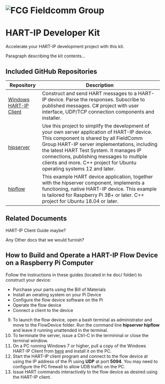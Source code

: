 ![FCG](https://avatars0.githubusercontent.com/u/26013747?s=100&v=4) Fieldcomm Group
=====================

# HART-IP Developer Kit

Accelerate your HART-IP development project with this kit.

Paragraph describing the kit contents…

## Included GitHub Repositories

| **Repository**                                                                  | **Description**                                                                                                                                                                                                                                                                                                                                           |
|---------------------------------------------------------------------------------|-----------------------------------------------------------------------------------------------------------------------------------------------------------------------------------------------------------------------------------------------------------------------------------------------------------------------------------------------------------|
| [Windows HART-IP Client](https://github.com/FieldCommGroup/WindowsHartIpClient) | Construct and send HART messages to a HART-IP device. Parse the responses. Subscribe to published messages. C\# project with user interface, UDP/TCP connection components and installer.                                                                                                                                                                 |
| [hipserver](https://github.com/FieldCommGroup/hipserver)                        | Use this project to simplify the development of your own server application of HART-IP device. This component is shared by all FieldComm Group HART-IP server implementations, including the latest HART Test System. It manages IP connections, publishing messages to multiple clients and more. C++ project for Ubuntu operating systems 12 and later. |
| [hipflow](https://github.com/FieldCommGroup/hipflow)                                                                   | This example HART device application, together with the hipserver component, implements a functioning, native HART-IP device. This example is tailored for Raspberry Pi 3B+ or later. C++ project for Ubuntu 18.04 or later.                                                                                                                              |

## Related Documents

HART-IP Client Guide maybe?

Any Other docs that we would furnish?

## How to Build and Operate a HART-IP Flow Device on a Raspberry Pi Computer

Follow the instructions in these guides (located in he doc/ folder) to construct your device:
* Purchase your parts using the Bill of Materials
* Install an oerating system on your Pi Device
* Configure the flow device software on the Pi
* Operate the flow device
* Connect a client to the device






9. To launch the flow device, open a bash terminal as administrator and move to the FlowDevice folder.  Run the command line **hipserver hipflow** and leave it running unattended in the terminal.
10. To terminate the server, issue a Ctrl-C in the termininal or close the terminal windiow.
11. On a PC running Windows 7 or higher, pull a copy of the Windows HART-IP Client from [here](https://github.com/FieldCommGroup/WindowsHartIpClient) and install it on the PC.
12.  Start the HART-IP client program and connect to the flow device at using the IP address of the Pi using **UDP** at port **5094**.  You may need to configure the PC firewall to allow UDB traffic on the PC.
13.  Issue HART commands interactively to the flow device as desired using the HART-IP client.
